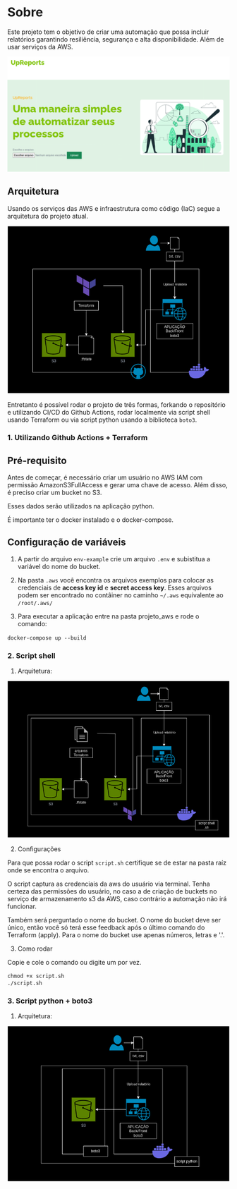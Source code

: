 # Sobre

Este projeto tem o objetivo de criar uma automação que possa incluir relatórios garantindo resiliência, segurança e alta disponibilidade. Além de usar serviços da AWS.

![UpReports](.github/imgs/upreports_home.png "Home UpReports")

## Arquitetura

Usando os serviços das AWS e infraestrutura como código (IaC) segue a arquitetura do projeto atual.


![Arquitetura](.github/imgs/terraform-git.png "Arquitetura usando github actions e terraform")


Entretanto é possível rodar o projeto de três formas, forkando o repositório e utilizando CI/CD do Github Actions, rodar localmente via script shell usando Terraform ou via script python usando a biblioteca `boto3`.

### 1. Utilizando Github Actions + Terraform

## Pré-requisito
Antes de começar, é necessário criar um usuário no AWS IAM com permissão AmazonS3FullAccess e gerar uma chave de acesso. Além disso, é preciso criar um bucket no S3.

Esses dados serão utilizados na aplicação python.

É importante ter o docker instalado e o docker-compose.



## Configuração de variáveis

1. A partir do arquivo `env-example` crie um arquivo `.env` e subistitua a variável do nome do bucket.

2. Na pasta `.aws` você encontra os arquivos exemplos para colocar as credenciais de **access key id** e **secret access key**. Esses arquivos podem ser encontrado no contâiner no caminho `~/.aws` equivalente ao `/root/.aws/`

3. Para executar a aplicação entre na pasta projeto_aws e rode o comando:

`docker-compose up --build`



### 2. Script shell

1. Arquitetura:

![Arquitetura](.github/imgs/scriptsh.png "Arquitetura usando script shell")

2. Configurações

Para que possa rodar o script `script.sh` certifique se de estar na pasta raíz onde se encontra o arquivo.

O script captura as credenciais da aws do usuário via terminal. Tenha certeza das permissões do usuário, no caso a de criação de buckets no serviço de armazenamento s3 da AWS, caso contrário a automação não irá funcionar.

Também será perguntado o nome do bucket. O nome do bucket deve ser único, então você só terá esse feedback após o último comando do Terraform (apply). Para o nome do bucket use apenas números, letras e '.'.

3. Como rodar

Copie e cole o comando ou digite um por vez.

```
chmod +x script.sh
./script.sh
```


### 3. Script python + boto3

1. Arquitetura:

![Arquitetura](.github/imgs/scriptpython.png "Arquitetura usando script python e boto3")